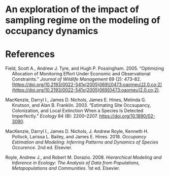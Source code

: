 An exploration of the impact of sampling regime on the modeling of
occupancy dynamics
================

# References

<div id="refs" class="references csl-bib-body hanging-indent">

<div id="ref-field_2005" class="csl-entry">

Field, Scott A., Andrew J. Tyre, and Hugh P. Possingham. 2005.
“Optimizing Allocation of Monitoring Effort Under Economic and
Observational Constraints.” *Journal of Wildlife Management* 69 (2):
473–82.
[https://doi.org/10.2193/0022-541x(2005)069\[0473:oaomeu\]2.0.co;2](https://doi.org/10.2193/0022-541x(2005)069[0473:oaomeu]2.0.co;2).

</div>

<div id="ref-mackenzie_2003" class="csl-entry">

MacKenzie, Darryl I., James D. Nichols, James E. Hines, Melinda G.
Knutson, and Alan B. Franklin. 2003. “Estimating Site Occsupancy,
Colonization, and Local Extinction When a Species Is Detected
Imperfectly.” *Ecology* 84 (8): 2200–2207.
<https://doi.org/10.1890/02-3090>.

</div>

<div id="ref-mackenzie_2018" class="csl-entry">

MacKenzie, Darryl I., James D. Nichols, J. Andrew Royle, Kenneth H.
Pollock, Larissa L. Bailey, and James E. Hines. 2018. *Occupancy
Estimation and Modeling: Inferring Patterns and Dynamics of Species
Occurence*. 2nd ed. Elsevier.

</div>

<div id="ref-royle_2008" class="csl-entry">

Royle, Andrew J., and Robert M. Dorazio. 2008. *Hierarchical Modeling
and Inference in Ecology: The Analysis of Data from Populations,
Metapopulations and Communities*. 1st ed. Elsevier.

</div>

</div>
